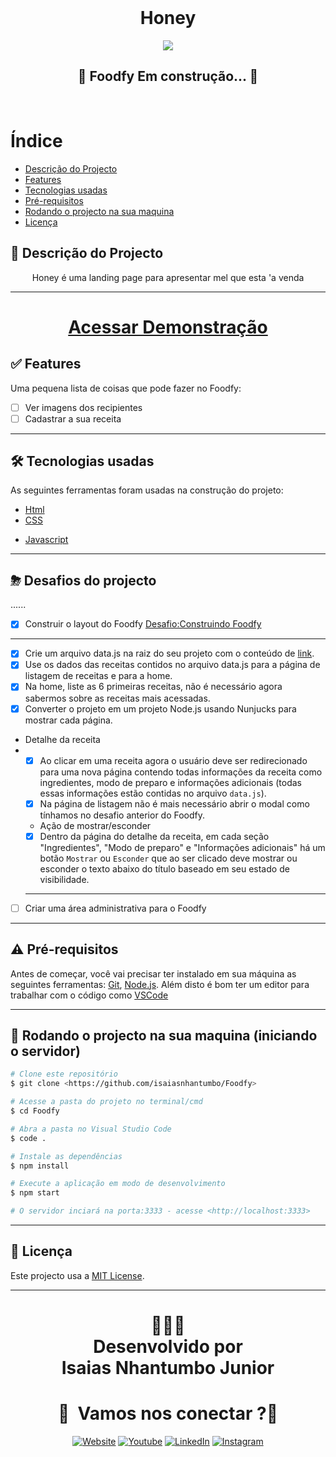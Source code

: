 <br/>
<h1 align="center">Honey</h1>
<p align="center">
    <img src ="./public/assets/foodfy.gif" > 
</p>
<h2 align="center"> 
	🚧  Foodfy  Em construção...  🚧
</h2>
<br>

# Índice
   * [Descrição do Projecto](#descrição-do-projecto)
   * [Features](#-features)
   * [Tecnologias usadas](#-tecnologias-usadas)
   * [Pré-requisitos](#-pré-requisitos)
   * [Rodando o projecto na sua maquina](#-rodando-o-projecto-na-sua-maquina-iniciando-o-servidor)
   * [Licença](#-licença)


## 📖 Descrição do Projecto

<p align="center">
<!-- TODO:PReview do Foody -->
Honey é uma landing page para apresentar mel que esta 'a venda  
</p>


---



<h1 align="center"><a href="https://isaiasnhantumbo.github.io/Foodfy">Acessar Demonstração</a></h1>

## ✅ Features

Uma pequena lista de coisas que pode fazer no Foodfy:
  - [ ] Ver imagens dos recipientes 
  - [ ] Cadastrar a sua receita

<!-- preview das features -->


<p align="center">
  <!-- <img src = "http://i.imgur.com/0iorG20.png" width=700> -->
</p>

---
## 🛠 Tecnologias usadas

As seguintes ferramentas foram usadas na construção do projeto:

- [Html](https://developer.mozilla.org/pt-PT/docs/Web/HTML)
- [CSS](https://developer.mozilla.org/pt-PT/docs/Glossary/CSS)
<!-- - [Node.js](https://nodejs.org/en/) -->
- [Javascript](https://developer.mozilla.org/pt-PT/docs/Glossary/JavaScript)
<!-- - [Nunjucks](https://www.typescriptlang.org/)
- [Nodejs](https://nodejs.org/en/)
- [Express](https://www.typescriptlang.or) -->

---

## ⛈  Desafios do projecto
......
  - [x] Construir o layout do Foodfy [Desafio:Construindo Foodfy](https://github.com/Rocketseat/bootcamp-launchbase-desafios-02/archive/master.zip)
  ---
  - [x] Crie um arquivo data.js na raiz do seu projeto com o conteúdo de [link]().
  - [x] Use os dados das receitas contidos no arquivo data.js para a página de listagem de receitas e para a home.
  - [x] Na home, liste as 6 primeiras receitas, não é necessário agora sabermos sobre as receitas mais acessadas.
  - [x] Converter o projeto em um projeto Node.js usando Nunjucks para mostrar cada página.
  -  Detalhe da receita
- 
  - [x] Ao clicar em uma receita agora o usuário deve ser redirecionado para uma nova página contendo todas informações da receita como ingredientes, modo de preparo e informações adicionais (todas essas informações estão contidas no arquivo `data.js`).
  - [x] Na página de listagem não é mais necessário abrir o modal como tínhamos no desafio anterior do Foodfy.
  -  Ação de mostrar/esconder
  - [x] Dentro da página do detalhe da receita, em cada seção "Ingredientes", "Modo de preparo" e "Informações adicionais" há um botão `Mostrar` ou `Esconder` que ao ser clicado deve mostrar ou esconder o texto abaixo do título baseado em seu estado de visibilidade.
  ---

- [ ] Criar uma área administrativa para o Foodfy

---

## ⚠ Pré-requisitos

Antes de começar, você vai precisar ter instalado em sua máquina as seguintes ferramentas:
[Git](https://git-scm.com), [Node.js](https://nodejs.org/en/). 
Além disto é bom ter um editor para trabalhar com o código como [VSCode](https://code.visualstudio.com/)

---
## 🎲 Rodando o projecto na sua maquina (iniciando o servidor)

```bash
# Clone este repositório
$ git clone <https://github.com/isaiasnhantumbo/Foodfy>

# Acesse a pasta do projeto no terminal/cmd
$ cd Foodfy

# Abra a pasta no Visual Studio Code
$ code .

# Instale as dependências
$ npm install

# Execute a aplicação em modo de desenvolvimento
$ npm start

# O servidor inciará na porta:3333 - acesse <http://localhost:3333>
```

---


## 📘 Licença
Este projecto usa a  [MIT License](LICENSE).
****
<h1 align="center">
👨🏽‍🏫 
<br>
Desenvolvido por
<br>
 Isaias Nhantumbo Junior
</h1>
</p>
<h1 align="center"> 🤝 &nbsp;Vamos nos conectar ?👨 </h1>

<p align="center">
<a href="https://isaiasnhantumbo.github.io/"><img alt="Website" src="https://img.shields.io/badge/Website-isaias_nhantumbo-blue?style=flat-square&logo=google-chrome"></a>
<a href="https://www.youtube.com/channel/UCOyeYkH0MwJ6RrXTcEFFdAQ?view_as=subscriber"><img alt="Youtube" src="https://img.shields.io/badge/Channel-Isaias_Inside-blue?style=flat-square&logo=youtube"></a>
<a href="https://www.linkedin.com/in/isaias-nhantumbo-junior-733bb619b/"><img alt="LinkedIn" src="https://img.shields.io/badge/LinkedIn-Isaias%20Nhantumbo%20Junior-green?style=flat-square&logo=linkedin"></a>
<a href="https://www.instagram.com/isaias_here/"><img alt="Instagram" src="https://img.shields.io/badge/Instagram-isaias__here_-blue??style=for-the-badge&logo=instagram"></a>
</p>




